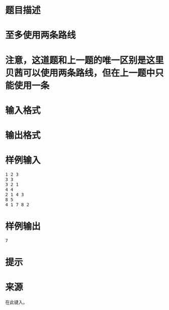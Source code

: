 

# 题目描述



# 至多使用两条路线



# 注意，这道题和上一题的唯一区别是这里贝茜可以使用两条路线，但在上一题中只能使用一条



# 输入格式



# 输出格式



# 样例输入


<pre>1 2 3
3 3
3 2 1
4 4
2 1 4 3
8 5
4 1 7 8 2</pre>

# 样例输出


<pre>7</pre>

# 提示



# 来源


<p>
在此键入。
</p>
